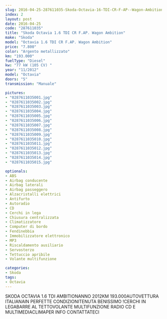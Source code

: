 ```yaml
---
slug: 2016-04-25-287611035-Skoda-Octavia-16-TDI-CR-F-AP--Wagon-Ambition
index: 2
layout: post
date: 2016-04-25
code: "287611035"
title: "Skoda Octavia 1.6 TDI CR F.AP. Wagon Ambition"
make: "Skoda"
model: "Octavia 1.6 TDI CR F.AP. Wagon Ambition"
price: "7.800"
color: "Argento metallizzato"
km: "193.000"
fuelType: "Diesel"
kw: "77 kW (105 CV) "
year: "11/2012"
model: "Octavia"
doors: "5"
transmission: "Manuale"

pictures:
- "0287611035001.jpg"
- "0287611035002.jpg"
- "0287611035003.jpg"
- "0287611035004.jpg"
- "0287611035005.jpg"
- "0287611035006.jpg"
- "0287611035007.jpg"
- "0287611035008.jpg"
- "0287611035009.jpg"
- "0287611035010.jpg"
- "0287611035011.jpg"
- "0287611035012.jpg"
- "0287611035013.jpg"
- "0287611035014.jpg"
- "0287611035015.jpg"

optionals:
- ABS
- Airbag conducente
- Airbag laterali
- Airbag passeggero
- Alzacristalli elettrici
- Antifurto
- Autoradio
- CD
- Cerchi in lega
- Chiusura centralizzata
- Climatizzatore
- Computer di bordo
- Fendinebbia
- Immobilizzatore elettronico
- MP3
- Riscaldamento ausiliario
- Servosterzo
- Tettuccio apribile
- Volante multifunzione

categories:
- Skoda
tags:
- Octavia
---
```

SKODA OCTAVIA 1.6 TDI AMBITIONANNO 2012KM 193.000AUTOVETTURA ITALIANAIN PERFETTE CONDIZIONITENUTA BENISSIMO !CERCHI IN LEGABARRE AL TETTOVOLANTE MULTIFUNZIONE RADIO CD E MULTIMEDIACLIMAPER INFO CONTATTATECI